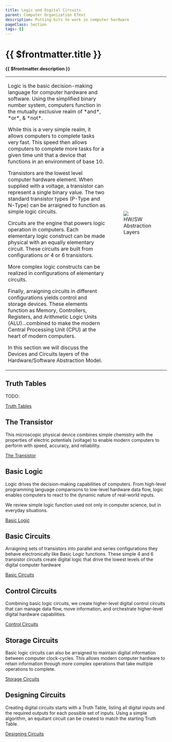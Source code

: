 ```yaml
---
title: Logic and Digital Circuits
parent: Computer Organization EText
description: Putting bits to work in computer hardware
pageClass: Section
tags: []
---
```


# {{ $frontmatter.title }}
**{{ $frontmatter.description }}**
<table>
    <tr>
        <td style="width:80%" >
        <p>
  Logic is the basic decision-making language for computer hardware and software. Using the simplified binary number system, computers function in the mutually exclusive realm of *and*, *or*, & *not*.

  While this is a very simple realm, it allows computers to complete tasks very fast. This speed then allows computers to complete more tasks for a given time unit that a device that functions in an environment of base 10.

  Transistors are the lowest level computer hardware element. When supplied with a voltage, a transistor can represent a single binary value. The two standard transistor types (P-Type and N-Type) can be arraigned to function as simple logic circuits.

  Circuits are the engine that powers logic operation in computers. Each elementary logic construct can be made physical with an equally elementary circuit. These circuits are built from configurations or 4 or 6 transistors.

  More complex logic constructs can be realized in configurations of elementary circuits.

  Finally, arraigning circuits in different configurations yields control and storage devices. These elements function as Memory, Controllers, Registers, and Arithmetic Logic Units (ALU)...combined to make the modern Central Processing Unit (CPU) at the heart of modern computers.

  In this section we will discuss the Devices and Circuits layers of the Hardware/Software Abstraction Model.
</p></td>
        <td style="width:20%">
          <figure>
            <img src="/images/general/HW-SW_Abstraction-Circuits.png"/>
            <figcaption>HW/SW Abstraction Layers</figcaption>
          </figure>
         </td>
    </tr>
</table>

## Truth Tables

TODO:

[Truth Tables](TruthTables)

## The Transistor

This microscopic physical device combines simple chemistry with the properties of electric potentials (voltage) to enable modern computers to perform with speed, accuracy, and reliability.

[The Transistor](TheTransistor)

## Basic Logic

Logic drives the decision-making capabilities of computers. From high-level programming language comparisons to low-level hardware data flow, logic enables computers to react to the dynamic nature of real-world inputs.

We review simple logic function used not only in computer science, but in everyday situations.

[Basic Logic](BasicLogic)

## Basic Circuits

Arraigning sets of transistors into parallel and series configurations they behave electronically like Basic Logic functions. These simple 4 and 6 transistor circuits create digital logic that drive the lowest levels of the digital computer hardware

[Basic Circuits](BasicCircuits)

## Control Circuits

Combining basic logic circuits, we create higher-level digital control circuits that can manage data flow, move information, and orchestrate higher-level digital hardware capabilities.

[Control Circuits](ControlCircuits)

## Storage Circuits
Basic logic circuits can also be arraigned to maintain digital information between computer clock-cycles. This allows modern computer hardware to retain information through more complex operations that take multiple operations to complete.

[Storage Circuits](StorageCircuits)

## Designing Circuits

Creating digital circuits starts with a Truth Table, listing all digital inputs and the required outputs for each possible set of inputs. Using a simple algorithm, an equitant circuit can be created to match the starting Truth Table. 

[Designing Circuits](DesigningCircuits)

